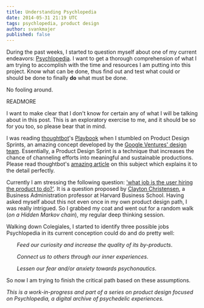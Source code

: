```yaml
---
title: Understanding Psychlopedia
date: 2014-05-31 21:19 UTC
tags: psychlopedia, product design
author: svankmajer
published: false
---
```


During the past weeks, I started to question myself about one of my current endeavors: [Psychlopedia](http://psiclopedia.svankmajer.net/).
I want to get a thorough comprehension of what I am trying to accomplish with the time and resources I am putting into this project. Know 
what can be done, thus find out and test what could or should be done to finally **do** what must be done.

No fooling around.

READMORE

I want to make clear that I don't know for certain any of what I will be talking about in this post. This is an exploratory exercise to me, and it
should be so for you too, so please bear that in mind.

I was reading [thoughtbot](http://thoughtbot.com/)'s [Playbook](http://playbook.thoughtbot.com/) when I stumbled on Product Design Sprints, an amazing 
concept developed by the [Google Ventures' design team](http://www.gv.com/design/). 
Essentially, a Product Design Sprint is a technique that increases the chance of channeling efforts into meaningful and sustainable productions. 
Please read thoughtbot's [amazing article](http://robots.thoughtbot.com/the-product-design-sprint) on this subject which explains it to the detail 
perfectly.

Currently I am stressing the following question: ['what job is the user hiring the product to do?'](https://www.youtube.com/watch?v=f84LymEs67Y).
It is a question proposed by [Clayton Christensen](http://en.wikipedia.org/wiki/Clayton_M._Christensen), a Business Administration professor at
Harvard Business School. Having asked myself about this not even once in my own product design path, I was really intrigued. So I grabbed my coat
and went out for a random walk (*on a Hidden Markov chain*), my regular deep thinking session.

Walking down Colegiales, I started to identify three possible jobs Psychlopedia in its current conception could do and do pretty well:

&nbsp;&nbsp;&nbsp;&nbsp;&nbsp;&nbsp; *Feed our curiosity and increase the quality of its by-products*.

&nbsp;&nbsp;&nbsp;&nbsp;&nbsp;&nbsp; *Connect us to others through our inner experiences*.

&nbsp;&nbsp;&nbsp;&nbsp;&nbsp;&nbsp; *Lessen our fear and/or anxiety towards psychonautics*.

So now I am trying to finish the critical path based on these assumptions.

*This is a work-in-progress and part of a series on product design focused on Psychlopedia, a digital archive of psychedelic experiences.*
